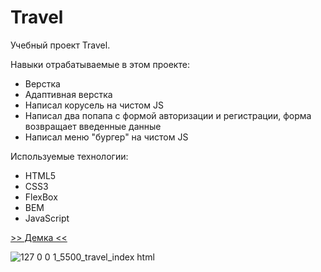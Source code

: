# Travel

Учебный проект Travel.

Навыки отрабатываемые в этом проекте:
 + Верстка
 + Адаптивная верстка
 + Написал корусель на чистом JS
 + Написал два попапа с формой авторизации и регистрации, форма возвращает введенные данные
 + Написал меню "бургер" на чистом JS

Используемые технологии: 
 + HTML5
 + CSS3
 + FlexBox
 + BEM
 + JavaScript

[>> Демка <<](https://efremandre.github.io/travel/travel/)

![127 0 0 1_5500_travel_index html](https://user-images.githubusercontent.com/25119216/198187613-7967e0c0-55fe-4378-87b6-ec64b90068ac.png)

